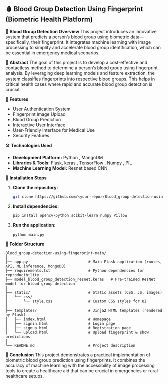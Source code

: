 ## 🩸 Blood Group Detection Using Fingerprint (Biometric Health Platform)

📌 **Blood Group Detection Overview**
This project introduces an innovative system that predicts a person’s blood group using biometric data—specifically, their fingerprint. It integrates machine learning with image processing to simplify and accelerate blood group identification, which can be essential in emergency medical scenarios.

📝 **Abstract**
The goal of this project is to develop a cost-effective and contactless method to determine a person’s blood group using fingerprint analysis. By leveraging deep learning models and feature extraction, the system classifies fingerprints into respective blood groups. This helps in critical health cases where rapid and accurate blood group detection is crucial.

🚀 **Features**

* User Authentication System
* Fingerprint Image Upload
* Blood Group Prediction 
* Interactive User Interface
* User-Friendly Interface for Medical Use
* Security Features

🛠️ **Technologies Used**

* **Development Platform:** Python , MangoDM
* **Libraries & Tools:** Flask, keras , TensorFlow , Numpy , PIL
* **Machine Learning Model:** Resnet based CNN


📝 **Installation Steps**

1. **Clone the repository:**

   ```bash
   git clone https://github.com/<your-repo>/Blood_group-detection-using-fingerprint-main.git
   ```
2. **Install dependencies:**

   ```bash
   pip install opencv-python scikit-learn numpy Pillow
   ```
3. **Run the application:**

   ```bash
   python main.py
   ```

📁 **Folder Structure**

```
Blood_group-detection-using-fingerprint-main/
│
├── app.py                           # Main Flask application (routes, API, ML inference, MongoDB)
├── requirements.txt                 # Python dependencies for reproducibility
├── model_blood_group_detection_resnet.keras   # Pre-trained ResNet model for blood group detection
│
├── static/                          # Static assets (CSS, JS, images)
│   └── css/
│       └── style.css                # Custom CSS styles for UI
│
├── templates/                       # Jinja2 HTML templates (rendered by Flask)
│   ├── index.html                   # Homepage
│   ├── signin.html                  # Login page
│   ├── signup.html                  # Registration page
│   └── upload.html                  # Upload fingerprint & show predictions
│
└── README.md                        # Project description 

```

🔬 **Conclusion**
This project demonstrates a practical implementation of biometric blood group prediction using fingerprints. It combines the accuracy of machine learning with the accessibility of image processing tools to create a healthcare aid that can be crucial in emergencies or rural healthcare setups.

